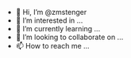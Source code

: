 - 👋 Hi, I’m @zmstenger
- 👀 I’m interested in ...
- 🌱 I’m currently learning ...
- 💞️ I’m looking to collaborate on ...
- 📫 How to reach me ...

<!---
zmstenger/zmstenger is a ✨ special ✨ repository because its `README.md` (this file) appears on your GitHub profile.
You can click the Preview link to take a look at your changes.
--->
